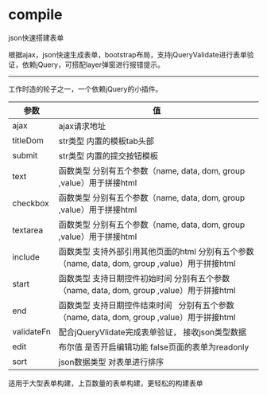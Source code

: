 # compile
json快速搭建表单

根据ajax，json快速生成表单，bootstrap布局，支持jQueryValidate进行表单验证，依赖jQuery，可搭配layer弹窗进行报错提示。

****
工作时造的轮子之一，一个依赖jQuery的小插件。


 参数  | 值
  ------------- | -------------
ajax | ajax请求地址
titleDom| str类型 内置的模板tab头部 
submit | str类型 内置的提交按钮模板 
text| 函数类型 分别有五个参数（name, data, dom, group ,value）用于拼接html 
checkbox | 函数类型 分别有五个参数（name, data, dom, group ,value）用于拼接html
textarea | 函数类型 分别有五个参数（name, data, dom, group ,value）用于拼接html
include | 函数类型 支持外部引用其他页面的html  分别有五个参数（name, data, dom, group ,value）用于拼接html
start | 函数类型 支持日期控件初始时间   分别有五个参数（name, data, dom, group ,value）用于拼接html 
end | 函数类型 支持日期控件结束时间   分别有五个参数（name, data, dom, group ,value）用于拼接html 
validateFn | 配合jQueryVlidate完成表单验证， 接收json类型数据
edit | 布尔值 是否开启编辑功能 false页面的表单为readonly 
sort | json数据类型 对表单进行排序



适用于大型表单构建，上百数量的表单构建，更轻松的构建表单
